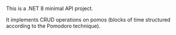 This is a .NET 8 minimal API project.

It implements CRUD operations on pomos (blocks of time structured according to the Pomodoro technique).